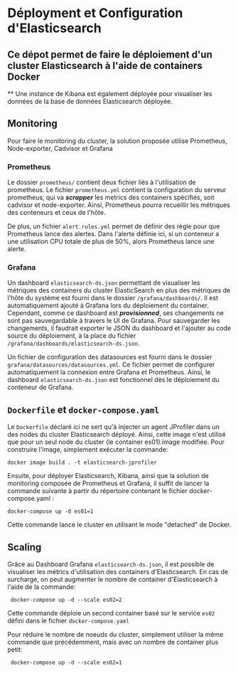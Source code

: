 # Déployment et Configuration d'Elasticsearch

## Ce dépot permet de faire le déploiement d'un cluster Elasticsearch à l'aide de  containers Docker

** Une instance de Kibana est également déployée pour visualiser les données de la base de données Elasticsearch déployée.

## Monitoring

Pour faire le monitoring du cluster, la solution proposée utilise Prometheus, Node-exporter, Cadvisor et Grafana

### Prometheus

Le dossier `prometheus/` contient deux fichier liés à l'utilisation de prometheus. Le fichier `prometheus.yml` contient la configuration du serveur prometheus, qui va ***scrapper*** les metrics des containers spécifiés, soit cadvisor et node-exporter. Ainsi, Prometheus pourra recueillir les métriques des conteneurs et ceux de l'hôte.

De plus, un fichier `alert.rules.yml` permet de définir des règle pour que Prometheus lance des alertes. Dans l'alerte définie ici, si un conteneur a une utilisation CPU totale de plus de 50%, alors Prometheus lance une alerte.

### Grafana

Un dashboard `elasticsearch-ds.json` permettant de visualiser les métriques des containers du cluster ElasticSearch en plus des métriques de l'hôte du système est fourni dans le dossier `/grafana/dashboards/`. Il est automatiquement ajouté à Grafana lors du déploiement du container. Cependant, comme ce dashboard est ***provisionned***, ses changements ne sont pas sauvegardable à travers le UI de Grafana. Pour sauvegarder les changements, il faudrait exporter le JSON du dashboard et l'ajouter au code source du déploiement, à la place du fichier `/grafana/dashboards/elasticsearch-ds.json`.

Un fichier de configuration des datasources est fourni dans le dossier
`grafana/datasources/datasources.yml`. Ce fichier permet de configurer automatiquement la connexion entre Grafana et Prometheus. Ainsi, le dashboard `elasticsearch-ds.json` est fonctionnel dès le déploiement du conteneur de Grafana.

## `Dockerfile` et `docker-compose.yaml`

Le `Dockerfile` déclaré ici ne sert qu'à injecter un agent JProfiler dans un des nodes du cluster Elasticsearch déployé.  Ainsi, cette image n'est utilisé que pour un seul node du cluster (le container es01).image modifiée. Pour construire l'image, simplement exécuter la commande:

<pre><code>docker image build . -t elasticsearch-jprofiler </code></pre>

Ensuite, pour déployer Elasticsearch, Kibana,  ainsi que la solution de monitoring composée de Prometheus et Grafana, il suffit de lancer la commande suivante à partir du répertoire contenant le fichier docker-compose.yaml :

<pre><code>docker-compose up -d es01=1</code></pre>
Cette commande lance le cluster en utilisant le mode "detached" de Docker.

## Scaling

Grâce au Dashboard Grafana `elasticsearch-ds.json`, il est possible de visualiser les métrics d'utilisation des containers d'Elasticsearch. En cas de surcharge, on peut augmenter le nombre de container d'Elasticsearch à l'aide de la commande:

<pre><code> docker-compose up -d --scale es02=2 </code></pre>

Cette commande déploie un second container basé sur le service `es02` défini dans le fichier `docker-compose.yaml`

Pour réduire le nombre de noeuds du cluster, simplement utiliser la même commande que précédemment, mais avec un nombre de container plus petit:
<pre><code> docker-compose up -d --scale es02=1</code></pre>
